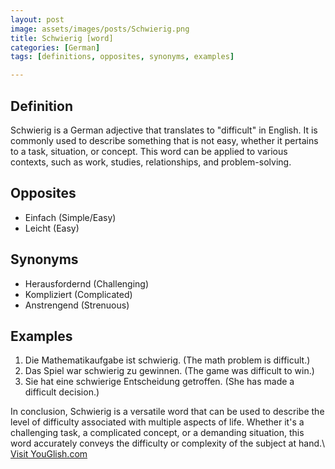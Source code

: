 ```yaml
---
layout: post
image: assets/images/posts/Schwierig.png
title: Schwierig [word]
categories: [German]
tags: [definitions, opposites, synonyms, examples]

---
```


## Definition

Schwierig is a German adjective that translates to "difficult" in English. It is commonly used to describe something that is not easy, whether it pertains to a task, situation, or concept. This word can be applied to various contexts, such as work, studies, relationships, and problem-solving.

## Opposites

- Einfach (Simple/Easy)
- Leicht (Easy)

## Synonyms

- Herausfordernd (Challenging)
- Kompliziert (Complicated)
- Anstrengend (Strenuous)

## Examples

1. Die Mathematikaufgabe ist schwierig. (The math problem is difficult.)
2. Das Spiel war schwierig zu gewinnen. (The game was difficult to win.)
3. Sie hat eine schwierige Entscheidung getroffen. (She has made a difficult decision.)

In conclusion, Schwierig is a versatile word that can be used to describe the level of difficulty associated with multiple aspects of life. Whether it's a challenging task, a complicated concept, or a demanding situation, this word accurately conveys the difficulty or complexity of the subject at hand.\ <a id="yg-widget-0" class="youglish-widget" data-query="Schwierig" data-lang="german" data-components="8412" data-auto-start="0" data-bkg-color="theme_light" data-title="How%20to%20pronounce%20Schwierig%20in%20German"  rel="nofollow" href="https://youglish.com">Visit YouGlish.com</a><script async src="https://youglish.com/public/emb/widget.js" charset="utf-8"></script>